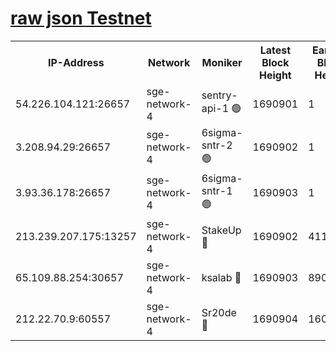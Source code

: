 
[raw json Testnet](https://rpc-check.sget.stavr.tech/sget/rpc-sget-result.json)
=


<table><tr><th>IP-Address</th><th>Network</th><th>Moniker</th><th>Latest Block Height</th><th>Earliest Block Height</th><th>Catching Up</th><th>Tx Index</th><th>Voting Power</th><th>Scan Time</th></tr><tr><td>54.226.104.121:26657</td><td>sge-network-4</td><td>sentry-api-1 🟢</td><td>1690901</td><td>1</td><td>False</td><td>on</td><td>0</td><td>2024-02-22T20:23:49.941854016UTC</td></tr><tr><td>3.208.94.29:26657</td><td>sge-network-4</td><td>6sigma-sntr-2 🟢</td><td>1690902</td><td>1</td><td>False</td><td>on</td><td>0</td><td>2024-02-22T20:23:57.349254186UTC</td></tr><tr><td>3.93.36.178:26657</td><td>sge-network-4</td><td>6sigma-sntr-1 🟢</td><td>1690903</td><td>1</td><td>False</td><td>on</td><td>0</td><td>2024-02-22T20:24:00.093555930UTC</td></tr><tr><td>213.239.207.175:13257</td><td>sge-network-4</td><td>StakeUp 🔴</td><td>1690902</td><td>411001</td><td>False</td><td>off</td><td>100</td><td>2024-02-22T20:23:56.390290224UTC</td></tr><tr><td>65.109.88.254:30657</td><td>sge-network-4</td><td>ksalab 🔴</td><td>1690903</td><td>890001</td><td>False</td><td>off</td><td>2187</td><td>2024-02-22T20:24:02.485792417UTC</td></tr><tr><td>212.22.70.9:60557</td><td>sge-network-4</td><td>Sr20de 🔴</td><td>1690904</td><td>1608978</td><td>False</td><td>on</td><td>104</td><td>2024-02-22T20:24:04.947385020UTC</td></tr></table>
